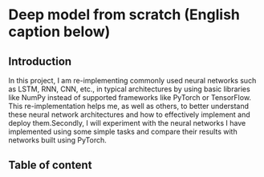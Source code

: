 # Deep model from scratch (English caption below)
 
## Introduction 

In this project, I am re-implementing commonly used neural networks such as LSTM, RNN, CNN, etc., in typical architectures by using basic libraries like NumPy instead of supported frameworks like PyTorch or TensorFlow. This re-implementation helps me, as well as others, to better understand these neural network architectures and how to effectively implement and deploy them.Secondly, I will experiment with the neural networks I have implemented using some simple tasks and compare their results with networks built using PyTorch. 


## Table of content 



